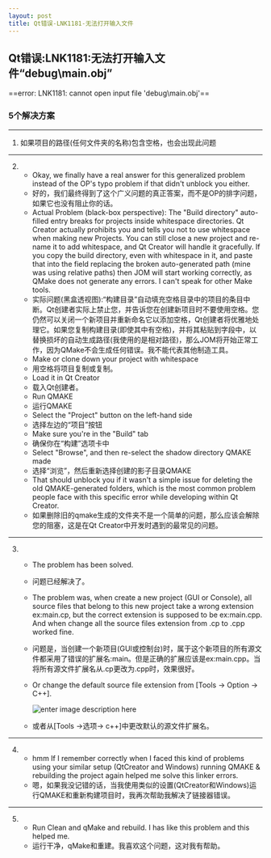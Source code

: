 ```yaml
---
layout: post
title: Qt错误-LNK1181-无法打开输入文件
---
```


## Qt错误:LNK1181:无法打开输入文件“debug\main.obj”
==error: LNK1181: cannot open input file 'debug\main.obj'==

### 5个解决方案
---
1. 如果项目的路径(任何文件夹的名称)包含空格，也会出现此问题
---
2.  - Okay, we finally have a real answer for this generalized problem instead of     the OP's typo problem if that didn't unblock you either.
    - 好的，我们最终得到了这个广义问题的真正答案，而不是OP的排字问题，如果它也没有阻止你的话。
    - Actual Problem (black-box perspective): The "Build directory" auto-filled entry breaks for projects inside whitespace directories. Qt Creator actually prohibits you and tells you not to use whitespace when making new Projects. You can still close a new project and re-name it to add whitespace, and Qt Creator will handle it gracefully. If you copy the build directory, even with whitespace in it, and paste that into the field replacing the broken auto-generated path (mine was using relative paths) then JOM will start working correctly, as QMake does not generate any errors. I can't speak for other Make tools.
    - 实际问题(黑盒透视图):“构建目录”自动填充空格目录中的项目的条目中断。Qt创建者实际上禁止您，并告诉您在创建新项目时不要使用空格。您仍然可以关闭一个新项目并重新命名它以添加空格，Qt创建者将优雅地处理它。如果您复制构建目录(即使其中有空格)，并将其粘贴到字段中，以替换损坏的自动生成路径(我使用的是相对路径)，那么JOM将开始正常工作，因为QMake不会生成任何错误。我不能代表其他制造工具。
    - Make or clone down your project with whitespace
    - 用空格将项目复制或复制。
    - Load it in Qt Creator
    - 载入Qt创建者。
    - Run QMAKE
    - 运行QMAKE
    - Select the "Project" button on the left-hand side
    - 选择左边的“项目”按钮
    - Make sure you're in the "Build" tab
    - 确保你在“构建”选项卡中
    - Select "Browse", and then re-select the shadow directory QMAKE made
    - 选择“浏览”，然后重新选择创建的影子目录QMAKE
    - That should unblock you if it wasn't a simple issue for deleting the old QMAKE-generated folders, which is the most common problem people face with this specific error while developing within Qt Creator.
    - 如果删除旧的qmake生成的文件夹不是一个简单的问题，那么应该会解除您的阻塞，这是在Qt Creator中开发时遇到的最常见的问题。
---
3.  - The problem has been solved.
    - 问题已经解决了。
    - The problem was, when create a new project (GUI or Console), all source files that belong to this new project take a wrong extension ex:main.cp, but the correct extension is supposed to be ex:main.cpp. And when change all the source files extension from .cp to .cpp worked fine.
    - 问题是，当创建一个新项目(GUI或控制台)时，属于这个新项目的所有源文件都采用了错误的扩展名:main。但是正确的扩展应该是ex:main.cpp。当将所有源文件扩展名从.cp更改为.cpp时，效果很好。
    - Or change the default source file extension from [Tools -> Option -> C++].
    
        ![enter image description here](https://i.stack.imgur.com/wQTzo.jpg)

    - 或者从[Tools ->选项-> c++]中更改默认的源文件扩展名。
---
4.  - hmm If I remember correctly when I faced this kind of problems using your        similar setup (QtCreator and Windows) running QMAKE & rebuilding the project       again helped me solve this linker errors.
    - 嗯，如果我没记错的话，当我使用类似的设置(QtCreator和Windows)运行QMAKE和重新构建项目时，我再次帮助我解决了链接器错误。
---
5.  - Run Clean and qMake and rebuild. I has like this problem and this helped me.
    - 运行干净，qMake和重建。我喜欢这个问题，这对我有帮助。